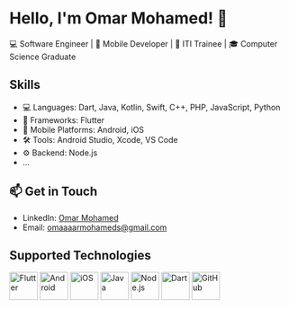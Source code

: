 # Hello, I'm Omar Mohamed! 👋

💻 Software Engineer | 📱 Mobile Developer | 🚀 ITI Trainee | 🎓 Computer Science Graduate

## Skills

- 💻 Languages: Dart, Java, Kotlin, Swift, C++, PHP, JavaScript, Python
- 📱 Frameworks: Flutter
- 📲 Mobile Platforms: Android, iOS
- 🛠 Tools: Android Studio, Xcode, VS Code
- ⚙️ Backend: Node.js
- ...

## 📫 Get in Touch

- LinkedIn: [Omar Mohamed](https://www.linkedin.com/in/omar-mohamed-318bb5247/)
- Email: omaaaarmohameds@gmail.com

## Supported Technologies

<img src="https://www.vectorlogo.zone/logos/flutterio/flutterio-icon.svg" alt="Flutter" width="50" height="50"/> <img src="https://www.vectorlogo.zone/logos/android/android-icon.svg" alt="Android" width="50" height="50"/> <img src="https://www.vectorlogo.zone/logos/apple/apple-icon.svg" alt="iOS" width="50" height="50"/> <img src="https://www.vectorlogo.zone/logos/java/java-icon.svg" alt="Java" width="50" height="50"/> <img src="https://www.vectorlogo.zone/logos/nodejs/nodejs-icon.svg" alt="Node.js" width="50" height="50"/> <img src="https://www.vectorlogo.zone/logos/dartlang/dartlang-icon.svg" alt="Dart" width="50" height="50"/> <img src="https://www.vectorlogo.zone/logos/github/github-icon.svg" alt="GitHub" width="50" height="50"/>


<!--
**Omaar-Mohamed/Omaar-Mohamed** is a ✨ _special_ ✨ repository because its `README.md` (this file) appears on your GitHub profile.

Here are some ideas to get you started:

- 🔭 I’m currently working on ...
- 🌱 I’m currently learning ...
- 👯 I’m looking to collaborate on ...
- 🤔 I’m looking for help with ...
- 💬 Ask me about ...
- 📫 How to reach me: ...
- 😄 Pronouns: ...
- ⚡ Fun fact: ...
-->
